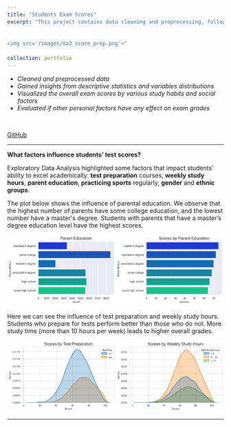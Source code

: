 ```yaml
---
title: "Students Exam Scores"
excerpt: "This project contains data cleaning and preprocessing, followed by an analysis focused on the influence of a variety of personal, socio-economic, and cultural factors on students’ academic performance.<br/>


<img src='/images/da3_score_prep.png'>"

collection: portfolio
---
```


- *Cleaned and preprocessed data*
- *Gained insights from descriptive statistics and variables distributions* 
- *Visualized the overall exam scores by various study habits and social factors* 
- *Evaluated if other personal factors have any effect on exam grades*
<br/>

[GitHub](https://github.com/ciDSproj/students_scores)



---
**What factors influence students’ test scores?**

 

Exploratory Data Analysis highlighted some factors that impact students’ ability to excel academically: **test preparation** courses, **weekly study hours**, **parent education**, **practicing sports** regularly, **gender** and **ethnic groups**.


The plot below shows the influence of parental education. We observe that the highest number of parents have some college education, and the lowest number have a master's degree. Students with parents that have a master’s degree education level have the highest scores.



<img src='/images/da3_score_parent.png'>


Here we can see the influence of test preparation and weekly study hours. Students who prepare for tests perform better than those who do not. More study time (more than 10 hours per week) leads to higher overall grades.



<img src='/images/da3_score_prep.png'>

---


